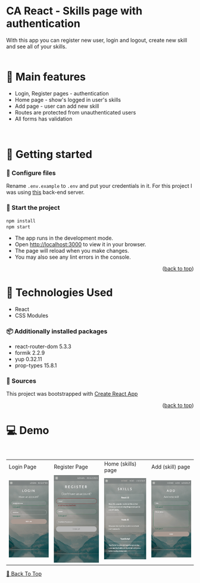 # CA React - Skills page with authentication

With this app you can register new user, login and logout, create new skill and see all of your skills.
<br /><br />

# 🎨 Main features

- Login, Register pages - authentication
- Home page - show's logged in user's skills
- Add page - user can add new skill
- Routes are protected from unauthenticated users
- All forms has validation
<br />

# 🚀 Getting started

### 🔨 Configure files

Rename `.env.example` to `.env` and put your credentials in it. For this project I was using [this](https://autumn-delicate-wilderness.glitch.me) back-end server.
<br />

### 🎈 Start the project

```
npm install
npm start
```

- The app runs in the development mode.
- Open [http://localhost:3000](http://localhost:3000) to view it in your browser.
- The page will reload when you make changes.
- You may also see any lint errors in the console.

<p align="right">(<a href="#top">back to top</a>)</p>

# 🔧 Technologies Used

- React
- CSS Modules

### 📦 Additionally installed packages

- react-router-dom 5.3.3
- formik 2.2.9
- yup 0.32.11
- prop-types 15.8.1

### 📜 Sources

This project was bootstrapped with [Create React App](https://github.com/facebook/create-react-app)

<p align="right">(<a href="#top">back to top</a>)</p>

# 💻 Demo
<br/>

<table>
  <tr>
    <td>Login Page</td>
    <td>Register Page</td>
    <td>Home (skills) page</td>
    <td>Add (skill) page</td>
  </tr>
  <tr>
    <td><img src="src/assets/img/examples/login.png" alt="example of login page" /></td>
    <td><img src="src/assets/img/examples/register.png" alt="example of register page" /></td>
    <td><img src="src/assets/img/examples/home.png" alt="example of home(skills) page" /></td>
    <td><img src="src/assets/img/examples/add.png" alt="example of add skill page" /></td>
  </tr>
</table>

[🔼 Back To Top](#top)
